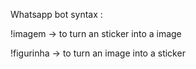 Whatsapp bot 
syntax : 

!imagem 
    -> to turn an sticker into a image

!figurinha 
    -> to turn an image into a sticker
